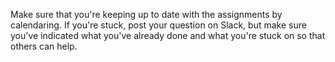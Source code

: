 Make sure that you're keeping up to date with the assignments by calendaring.
If you're stuck, post your question on Slack, but make sure you've indicated what you've already done and what you're stuck on so that others can help.
